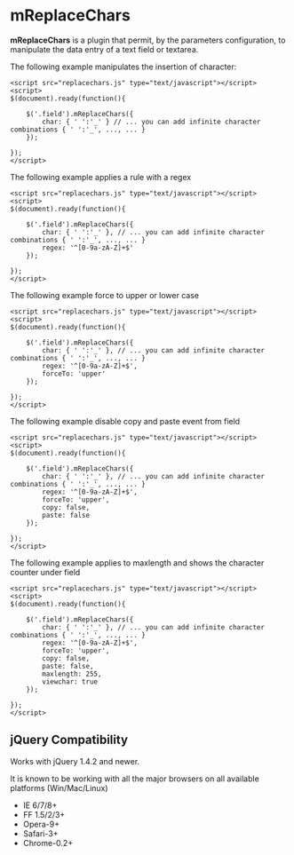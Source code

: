 # mReplaceChars

**mReplaceChars** is a plugin that permit, by the parameters configuration, to manipulate the data entry of a text field or textarea.

The following example manipulates the insertion of character:

```code
<script src="replacechars.js" type="text/javascript"></script>
<script>
$(document).ready(function(){

    $('.field').mReplaceChars({
        char: { ' ':'_' } // ... you can add infinite character combinations { ' ':'_', ..., ... }
    });

});
</script>
```


The following example applies a rule with a regex

```code
<script src="replacechars.js" type="text/javascript"></script>
<script>
$(document).ready(function(){

    $('.field').mReplaceChars({
        char: { ' ':'_' }, // ... you can add infinite character combinations { ' ':'_', ..., ... }
        regex: '^[0-9a-zA-Z]+$'
    });

});
</script>
```


The following example force to upper or lower case

```code
<script src="replacechars.js" type="text/javascript"></script>
<script>
$(document).ready(function(){

    $('.field').mReplaceChars({
        char: { ' ':'_' }, // ... you can add infinite character combinations { ' ':'_', ..., ... }
        regex: '^[0-9a-zA-Z]+$',
        forceTo: 'upper'
    });

});
</script>
```


The following example disable copy and paste event from field

```code
<script src="replacechars.js" type="text/javascript"></script>
<script>
$(document).ready(function(){

    $('.field').mReplaceChars({
        char: { ' ':'_' }, // ... you can add infinite character combinations { ' ':'_', ..., ... }
        regex: '^[0-9a-zA-Z]+$',
        forceTo: 'upper',
        copy: false,
        paste: false
    });

});
</script>
```

The following example applies to maxlength and shows the character counter under field

```code
<script src="replacechars.js" type="text/javascript"></script>
<script>
$(document).ready(function(){

    $('.field').mReplaceChars({
        char: { ' ':'_' }, // ... you can add infinite character combinations { ' ':'_', ..., ... }
        regex: '^[0-9a-zA-Z]+$',
        forceTo: 'upper',
        copy: false,
        paste: false,
        maxlength: 255,
        viewchar: true
    });

});
</script>
```

## jQuery Compatibility

Works with jQuery 1.4.2 and newer.

It is known to be working with all the major browsers on all available platforms (Win/Mac/Linux)

 * IE 6/7/8+
 * FF 1.5/2/3+
 * Opera-9+
 * Safari-3+
 * Chrome-0.2+